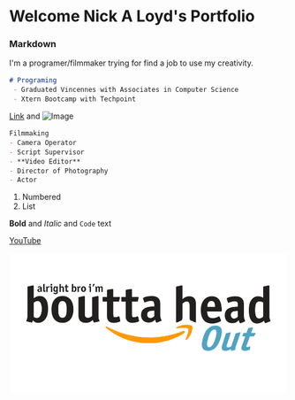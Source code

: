 # Welcome Nick A Loyd's Portfolio

### Markdown
I'm a programer/filmmaker trying for find a job to use my creativity. 

```markdown
# Programing
 - Graduated Vincennes with Associates in Computer Science
 - Xtern Bootcamp with Techpoint 
```
[Link](https://nickaloyd.github.io/NickALoyd/) and ![Image](src)


```markdown
Filmmaking 
- Camera Operator
- Script Supervisor
- **Video Editor**
- Director of Photography
- Actor
```

1. Numbered
2. List

**Bold** and _Italic_ and `Code` text

[YouTube](https://www.youtube.com/watch?v=Lh4d4cT5eco)

![Image](x89fxsg0oid31.png)

